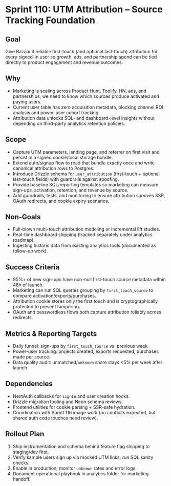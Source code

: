 # Sprint 110: UTM Attribution – Source Tracking Foundation

## Goal
Give Bazaar.it reliable first-touch (and optional last-touch) attribution for every signed-in user so growth, ads, and partnership spend can be tied directly to product engagement and revenue outcomes.

## Why
- Marketing is scaling across Product Hunt, Toolify, HN, ads, and partnerships; we need to know which sources produce activated and paying users.
- Current user table has zero acquisition metadata, blocking channel ROI analysis and power-user cohort tracking.
- Attribution data unlocks SQL- and dashboard-level insights without depending on third-party analytics retention policies.

## Scope
- Capture UTM parameters, landing page, and referrer on first visit and persist in a signed cookie/local storage bundle.
- Extend auth/signup flow to read that bundle exactly once and write canonical attribution rows to Postgres.
- Introduce Drizzle schema for `user_attribution` (first-touch + optional last-touch fields) with guardrails against spoofing.
- Provide baseline SQL/reporting templates so marketing can measure sign-ups, activation, retention, and revenue by source.
- Add guardrails, tests, and monitoring to ensure attribution survives SSR, OAuth redirects, and cookie expiry scenarios.

## Non-Goals
- Full-blown multi-touch attribution modeling or incremental lift studies.
- Real-time dashboard shipping (tracked separately under analytics roadmap).
- Ingesting historic data from existing analytics tools (documented as follow-up work).

## Success Criteria
- 95%+ of new sign-ups have non-null first-touch source metadata within 48h of launch.
- Marketing can run SQL queries grouping by `first_touch_source` to compare activation/exports/purchases.
- Attribution cookie stores only the first touch and is cryptographically protected to prevent tampering.
- OAuth and passwordless flows both capture attribution reliably across redirects.

## Metrics & Reporting Targets
- Daily funnel: sign-ups by `first_touch_source` vs. previous week.
- Power-user tracking: projects created, exports requested, purchases made per source.
- Data quality audit: unmatched/`unknown` share stays <5% per week after launch.

## Dependencies
- NextAuth callbacks for `signIn` and user creation hooks.
- Drizzle migration tooling and Neon schema reviews.
- Frontend utilities for cookie parsing + SSR-safe hydration.
- Coordination with Sprint 116 image work (no conflicts expected, but shared auth code touches need review).

## Rollout Plan
1. Ship instrumentation and schema behind feature flag shipping to staging/dev first.
2. Verify sample users sign up via mocked UTM links; run SQL sanity checks.
3. Enable in production; monitor `unknown` rates and error logs.
4. Document operational playbook in analytics folder for marketing handoff.
